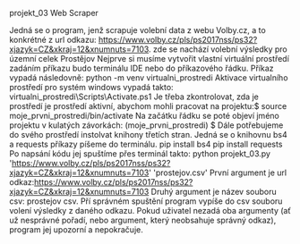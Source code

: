 projekt_03
Web Scraper

Jedná se o program, jenž scrapuje volební data z webu Volby.cz, a to konkrétné z url odkazu: https://www.volby.cz/pls/ps2017nss/ps32?xjazyk=CZ&xkraj=12&xnumnuts=7103. zde se nachází volební výsledky pro územní celek Prostějov
Nejprve si musíme vytvořit vlastní virtuální prostředí zadáním příkazu budo terminálu IDE nebo do příkazového řádku.
Příkaz vypadá následovně: python -m venv virtualni_prostredi
 Aktivace virtualního prostředí pro systém windows vypadá takto: virtualni_prostredi\Scripts\Activate.ps1
 Je třeba zkontrolovat, zda je prostředí je prostředí aktivní, abychom mohli pracovat na projektu:$ source moje_prvni_prostredi/bin/activate 
 Na začátku řádku se poté objeví jméno projektu v kulatých závorkách: (moje_prvni_prostredi) $
Dále potřebujeme do svého prostředí instolvat knihony třetích stran.
Jedná se o knihovnu bs4 a requests
příkazy píšeme do terminálu.
pip install bs4
pip install requests
Po napsání kódu jej spuštíme přes terminál takto: python projekt_03.py 'https://www.volby.cz/pls/ps2017nss/ps32?xjazyk=CZ&xkraj=12&xnumnuts=7103' 'prostejov.csv'
První argument je url odkaz:https://www.volby.cz/pls/ps2017nss/ps32?xjazyk=CZ&xkraj=12&xnumnuts=7103
Druhý argument je název souboru csv: prostejov csv.
Pří správném spuštění program vypíše do csv souboru volení výsledky z daného odkazu.
Pokud uživatel nezadá oba argumenty (ať už nesprávné pořadí, nebo argument, který neobsahuje správný odkaz), program jej upozorní a nepokračuje.
